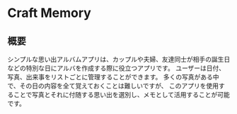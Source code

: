 # Craft Memory
## 概要
シンプルな思い出アルバムアプリは、カップルや夫婦、友達同士が相手の誕生日などの特別な日にアルバを作成する際に役立つアプリです。
ユーザーは日付、写真、出来事をリストごとに管理することができます。
多くの写真がある中で、その日の内容を全て覚えておくことは難しいですが、
このアプリを使用することで写真とそれに付随する思い出を選別し、メモとして活用することが可能です。
